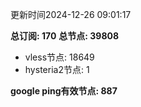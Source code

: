 更新时间2024-12-26 09:01:17

**总订阅: 170**
**总节点: 39808**
- vless节点: 18649
- hysteria2节点: 1

**google ping有效节点: 887**
